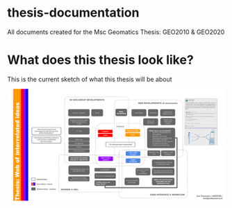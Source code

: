 # thesis-documentation
All documents created for the Msc Geomatics Thesis: GEO2010 &amp; GEO2020

# What does this thesis look like?

This is the current sketch of what this thesis will be about

<img src="./P0/wordweb-thesis.png">

